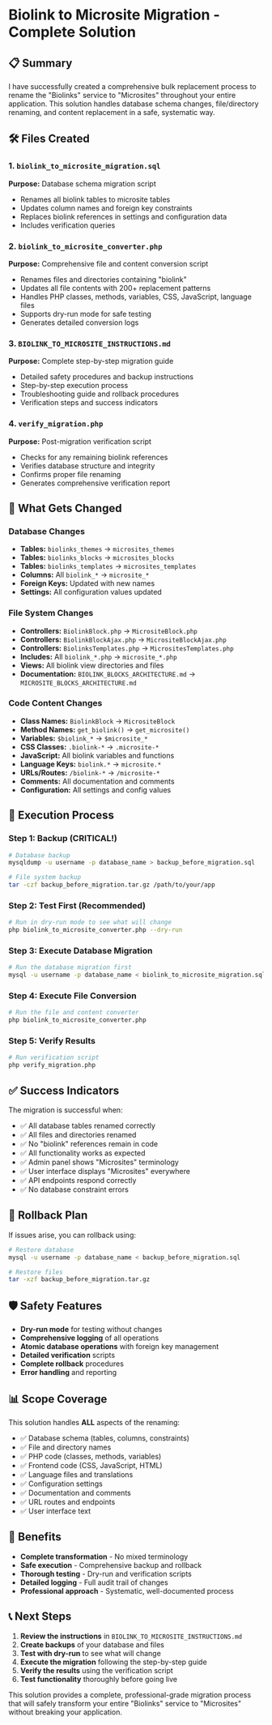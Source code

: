 # Biolink to Microsite Migration - Complete Solution

## 📋 Summary

I have successfully created a comprehensive bulk replacement process to rename the "Biolinks" service to "Microsites" throughout your entire application. This solution handles database schema changes, file/directory renaming, and content replacement in a safe, systematic way.

## 🛠️ Files Created

### 1. `biolink_to_microsite_migration.sql`
**Purpose:** Database schema migration script
- Renames all biolink tables to microsite tables
- Updates column names and foreign key constraints
- Replaces biolink references in settings and configuration data
- Includes verification queries

### 2. `biolink_to_microsite_converter.php`
**Purpose:** Comprehensive file and content conversion script
- Renames files and directories containing "biolink"
- Updates all file contents with 200+ replacement patterns
- Handles PHP classes, methods, variables, CSS, JavaScript, language files
- Supports dry-run mode for safe testing
- Generates detailed conversion logs

### 3. `BIOLINK_TO_MICROSITE_INSTRUCTIONS.md`
**Purpose:** Complete step-by-step migration guide
- Detailed safety procedures and backup instructions
- Step-by-step execution process
- Troubleshooting guide and rollback procedures
- Verification steps and success indicators

### 4. `verify_migration.php`
**Purpose:** Post-migration verification script
- Checks for any remaining biolink references
- Verifies database structure and integrity
- Confirms proper file renaming
- Generates comprehensive verification report

## 🎯 What Gets Changed

### Database Changes
- **Tables:** `biolinks_themes` → `microsites_themes`
- **Tables:** `biolinks_blocks` → `microsites_blocks`
- **Tables:** `biolinks_templates` → `microsites_templates`
- **Columns:** All `biolink_*` → `microsite_*`
- **Foreign Keys:** Updated with new names
- **Settings:** All configuration values updated

### File System Changes
- **Controllers:** `BiolinkBlock.php` → `MicrositeBlock.php`
- **Controllers:** `BiolinkBlockAjax.php` → `MicrositeBlockAjax.php`
- **Controllers:** `BiolinksTemplates.php` → `MicrositesTemplates.php`
- **Includes:** All `biolink_*.php` → `microsite_*.php`
- **Views:** All biolink view directories and files
- **Documentation:** `BIOLINK_BLOCKS_ARCHITECTURE.md` → `MICROSITE_BLOCKS_ARCHITECTURE.md`

### Code Content Changes
- **Class Names:** `BiolinkBlock` → `MicrositeBlock`
- **Method Names:** `get_biolink()` → `get_microsite()`
- **Variables:** `$biolink_*` → `$microsite_*`
- **CSS Classes:** `.biolink-*` → `.microsite-*`
- **JavaScript:** All biolink variables and functions
- **Language Keys:** `biolink.*` → `microsite.*`
- **URLs/Routes:** `/biolink-*` → `/microsite-*`
- **Comments:** All documentation and comments
- **Configuration:** All settings and config values

## 🚀 Execution Process

### Step 1: Backup (CRITICAL!)
```bash
# Database backup
mysqldump -u username -p database_name > backup_before_migration.sql

# File system backup  
tar -czf backup_before_migration.tar.gz /path/to/your/app
```

### Step 2: Test First (Recommended)
```bash
# Run in dry-run mode to see what will change
php biolink_to_microsite_converter.php --dry-run
```

### Step 3: Execute Database Migration
```bash
# Run the database migration first
mysql -u username -p database_name < biolink_to_microsite_migration.sql
```

### Step 4: Execute File Conversion
```bash
# Run the file and content converter
php biolink_to_microsite_converter.php
```

### Step 5: Verify Results
```bash
# Run verification script
php verify_migration.php
```

## ✅ Success Indicators

The migration is successful when:
- ✅ All database tables renamed correctly
- ✅ All files and directories renamed
- ✅ No "biolink" references remain in code
- ✅ All functionality works as expected
- ✅ Admin panel shows "Microsites" terminology
- ✅ User interface displays "Microsites" everywhere
- ✅ API endpoints respond correctly
- ✅ No database constraint errors

## 🔄 Rollback Plan

If issues arise, you can rollback using:
```bash
# Restore database
mysql -u username -p database_name < backup_before_migration.sql

# Restore files
tar -xzf backup_before_migration.tar.gz
```

## 🛡️ Safety Features

- **Dry-run mode** for testing without changes
- **Comprehensive logging** of all operations
- **Atomic database operations** with foreign key management
- **Detailed verification** scripts
- **Complete rollback** procedures
- **Error handling** and reporting

## 📊 Scope Coverage

This solution handles **ALL** aspects of the renaming:
- ✅ Database schema (tables, columns, constraints)
- ✅ File and directory names
- ✅ PHP code (classes, methods, variables)
- ✅ Frontend code (CSS, JavaScript, HTML)
- ✅ Language files and translations
- ✅ Configuration settings
- ✅ Documentation and comments
- ✅ URL routes and endpoints
- ✅ User interface text

## 🎉 Benefits

- **Complete transformation** - No mixed terminology
- **Safe execution** - Comprehensive backup and rollback
- **Thorough testing** - Dry-run and verification scripts
- **Detailed logging** - Full audit trail of changes
- **Professional approach** - Systematic, well-documented process

## 📞 Next Steps

1. **Review the instructions** in `BIOLINK_TO_MICROSITE_INSTRUCTIONS.md`
2. **Create backups** of your database and files
3. **Test with dry-run** to see what will change
4. **Execute the migration** following the step-by-step guide
5. **Verify the results** using the verification script
6. **Test functionality** thoroughly before going live

This solution provides a complete, professional-grade migration process that will safely transform your entire "Biolinks" service to "Microsites" without breaking your application.
